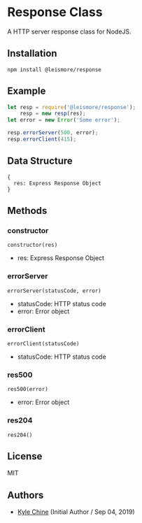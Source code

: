 # Response Class

A HTTP server response class for NodeJS.

## Installation

`npm install @leismore/response`

## Example

```javascript
let resp = require('@leismore/response');
    resp = new resp(res);
let error = new Error('Some error');

resp.errorServer(500, error);
resp.errorClient(415);
```

## Data Structure

```
{
  res: Express Response Object
}
```

## Methods

### constructor

`constructor(res)`

* res: Express Response Object

### errorServer

`errorServer(statusCode, error)`

* statusCode: HTTP status code
* error:      Error object

### errorClient

`errorClient(statusCode)`

* statusCode: HTTP status code

### res500

`res500(error)`

* error:      Error object

### res204

`res204()`

## License

MIT

## Authors

* [Kyle Chine](https://www.kylechine.name) (Initial Author / Sep 04, 2019)
